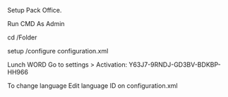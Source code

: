 Setup Pack Office.


Run CMD As Admin

cd /Folder


setup /configure configuration.xml

Lunch WORD Go to settings > Activation:
Y63J7-9RNDJ-GD3BV-BDKBP-HH966

To change language Edit language ID on configuration.xml
